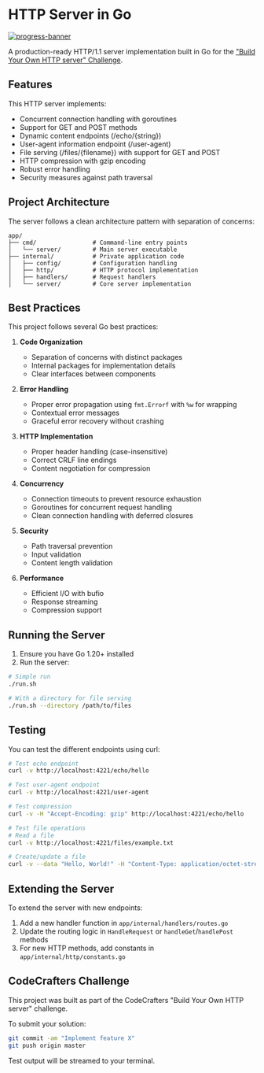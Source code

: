 # HTTP Server in Go

[![progress-banner](https://backend.codecrafters.io/progress/http-server/d5861641-0171-4e47-ae5f-39d0bd452434)](https://app.codecrafters.io/users/codecrafters-bot?r=2qF)

A production-ready HTTP/1.1 server implementation built in Go for the ["Build Your Own HTTP server" Challenge](https://app.codecrafters.io/courses/http-server/overview).

## Features

This HTTP server implements:

- Concurrent connection handling with goroutines
- Support for GET and POST methods
- Dynamic content endpoints (/echo/{string})
- User-agent information endpoint (/user-agent)
- File serving (/files/{filename}) with support for GET and POST
- HTTP compression with gzip encoding
- Robust error handling
- Security measures against path traversal

## Project Architecture

The server follows a clean architecture pattern with separation of concerns:

```
app/
├── cmd/                # Command-line entry points
│   └── server/         # Main server executable
├── internal/           # Private application code
│   ├── config/         # Configuration handling
│   ├── http/           # HTTP protocol implementation
│   ├── handlers/       # Request handlers
│   └── server/         # Core server implementation
```

## Best Practices

This project follows several Go best practices:

1. **Code Organization**
   - Separation of concerns with distinct packages
   - Internal packages for implementation details
   - Clear interfaces between components

2. **Error Handling**
   - Proper error propagation using `fmt.Errorf` with `%w` for wrapping
   - Contextual error messages
   - Graceful error recovery without crashing

3. **HTTP Implementation**
   - Proper header handling (case-insensitive)
   - Correct CRLF line endings
   - Content negotiation for compression

4. **Concurrency**
   - Connection timeouts to prevent resource exhaustion
   - Goroutines for concurrent request handling
   - Clean connection handling with deferred closures

5. **Security**
   - Path traversal prevention
   - Input validation
   - Content length validation

6. **Performance**
   - Efficient I/O with bufio
   - Response streaming
   - Compression support

## Running the Server

1. Ensure you have Go 1.20+ installed
2. Run the server:

```sh
# Simple run
./run.sh

# With a directory for file serving
./run.sh --directory /path/to/files
```

## Testing

You can test the different endpoints using curl:

```sh
# Test echo endpoint
curl -v http://localhost:4221/echo/hello

# Test user-agent endpoint
curl -v http://localhost:4221/user-agent

# Test compression
curl -v -H "Accept-Encoding: gzip" http://localhost:4221/echo/hello

# Test file operations
# Read a file
curl -v http://localhost:4221/files/example.txt

# Create/update a file
curl -v --data "Hello, World!" -H "Content-Type: application/octet-stream" http://localhost:4221/files/example.txt
```

## Extending the Server

To extend the server with new endpoints:

1. Add a new handler function in `app/internal/handlers/routes.go`
2. Update the routing logic in `HandleRequest` or `handleGet`/`handlePost` methods
3. For new HTTP methods, add constants in `app/internal/http/constants.go`

## CodeCrafters Challenge

This project was built as part of the CodeCrafters "Build Your Own HTTP server" challenge.

To submit your solution:

```sh
git commit -am "Implement feature X" 
git push origin master
```

Test output will be streamed to your terminal.
